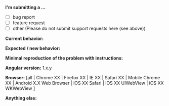 <!--
IF YOU DON'T FILL OUT THE FOLLOWING INFORMATION WE MIGHT CLOSE YOUR ISSUE WITHOUT INVESTIGATION
-->

<!--
- For *SUPPORT QUESTIONS*, use one of the
[support channels](https://github.com/angular/angular.js/blob/master/CONTRIBUTING.md#question).
- Before submitting, please **SEARCH GITHUB** for a similar issue or PR. -->

**I'm submitting a ...**
<!-- (check one with "x") -->
- [ ] bug report
- [ ] feature request
- [ ] other (Please do not submit support requests here (see above))

**Current behavior:**
<!-- Describe how the bug manifests / how the current features are insufficient. -->

**Expected / new behavior:**
<!-- Describe what the behavior would be without the bug / how the feature would improve AngularJS -->

**Minimal reproduction of the problem with instructions:**
<!--
If the current behavior is a bug or you can illustrate your feature request better with an example,
please provide the *STEPS TO REPRODUCE* and if possible a *MINIMAL DEMO* of the problem via
https://plnkr.co or similar (you can use this template as a starting point: http://plnkr.co/edit/tpl:yBpEi4).
-->

**Angular version:** 1.x.y
<!-- Check whether this is still an issue in the most recent stable or in the snapshot AngularJS version (https://code.angularjs.org/snapshot/) -->

**Browser:** [all | Chrome XX | Firefox XX | IE XX | Safari XX | Mobile Chrome XX | Android X.X Web Browser | iOS XX Safari | iOS XX UIWebView | iOS XX WKWebView ]
<!-- All browsers where this could be reproduced (and Operating System if relevant) -->

**Anything else:**
<!-- e.g. stacktraces, related issues, suggestions how to fix -->